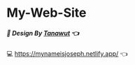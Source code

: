 # My-Web-Site
##### 💾 Design By [Tanawut](https://www.figma.com/file/2SqyncZ14BgdU88PASWVce/Myweb?node-id=0%3A1) 👈

💻 https://mynameisjoseph.netlify.app/ 👈
